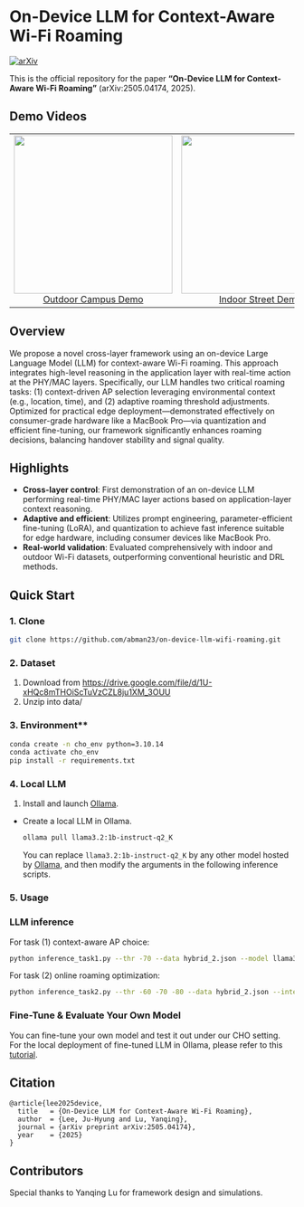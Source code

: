 # On-Device LLM for Context-Aware Wi-Fi Roaming
[![arXiv](https://img.shields.io/badge/arXiv-2505.04174-b31b1b.svg)](https://arxiv.org/abs/2505.04174)

This is the official repository for the paper **“On-Device LLM for Context-Aware Wi-Fi Roaming”** (arXiv:2505.04174, 2025).

## Demo Videos
<table>
  <tr>
    <td align="center">
      <a href="https://www.youtube.com/watch?v=U9QFzw7fJMQ">
        <img src="https://img.youtube.com/vi/U9QFzw7fJMQ/0.jpg" width="280"><br>
        Outdoor Campus Demo
      </a>
    </td>
    <td align="center">
      <a href="https://www.youtube.com/watch?v=UR13hyJkE8k">
        <img src="https://img.youtube.com/vi/UR13hyJkE8k/0.jpg" width="280"><br>
        Indoor Street Demo
      </a>
    </td>
  </tr>
</table>


## Overview

We propose a novel cross-layer framework using an on-device Large Language Model (LLM) for context-aware Wi-Fi roaming. This approach integrates high-level reasoning in the application layer with real-time action at the PHY/MAC layers. Specifically, our LLM handles two critical roaming tasks: (1) context-driven AP selection leveraging environmental context (e.g., location, time), and (2) adaptive roaming threshold adjustments. Optimized for practical edge deployment—demonstrated effectively on consumer-grade hardware like a MacBook Pro—via quantization and efficient fine-tuning, our framework significantly enhances roaming decisions, balancing handover stability and signal quality.

## Highlights

- **Cross-layer control**: First demonstration of an on-device LLM performing real-time PHY/MAC layer actions based on application-layer context reasoning.
- **Adaptive and efficient**: Utilizes prompt engineering, parameter-efficient fine-tuning (LoRA), and quantization to achieve fast inference suitable for edge hardware, including consumer devices like MacBook Pro.
- **Real-world validation**: Evaluated comprehensively with indoor and outdoor Wi-Fi datasets, outperforming conventional heuristic and DRL methods.

## Quick Start

### 1. Clone
   ```sh
   git clone https://github.com/abman23/on-device-llm-wifi-roaming.git
   ```

### 2. Dataset
1. Download from https://drive.google.com/file/d/1U-xHQc8mTHOiScTuVzCZL8ju1XM_3OUU
2. Unzip into data/

### 3. Environment**
   ```sh
   conda create -n cho_env python=3.10.14
   conda activate cho_env
   pip install -r requirements.txt
   ```

### 4. **Local LLM**
1. Install and launch [Ollama](https://ollama.com/).
- Create a local LLM in Ollama.
    ```sh
    ollama pull llama3.2:1b-instruct-q2_K
    ```
  You can replace `llama3.2:1b-instruct-q2_K` by any other model hosted by [Ollama](https://ollama.com/search), and then modify the arguments in the following inference scripts.
  
### 5. Usage

### LLM inference
For task (1) context-aware AP choice:
   ```sh
   python inference_task1.py --thr -70 --data hybrid_2.json --model llama3.2:1b-instruct-q2_K
   ```
For task (2) online roaming optimization:
   ```sh
   python inference_task2.py --thr -60 -70 -80 --data hybrid_2.json --interval 30 --model llama3.2:1b-instruct-q2_K
   ```

### Fine-Tune & Evaluate Your Own Model
You can fine-tune your own model and test it out under our CHO setting.
For the local deployment of fine-tuned LLM in Ollama, please refer to this [tutorial](https://github.com/ollama/ollama/blob/main/docs/import.md).

## Citation
```
@article{lee2025device,
  title   = {On-Device LLM for Context-Aware Wi-Fi Roaming},
  author  = {Lee, Ju-Hyung and Lu, Yanqing},
  journal = {arXiv preprint arXiv:2505.04174},
  year    = {2025}
}
```


## Contributors
Special thanks to Yanqing Lu for framework design and simulations.
